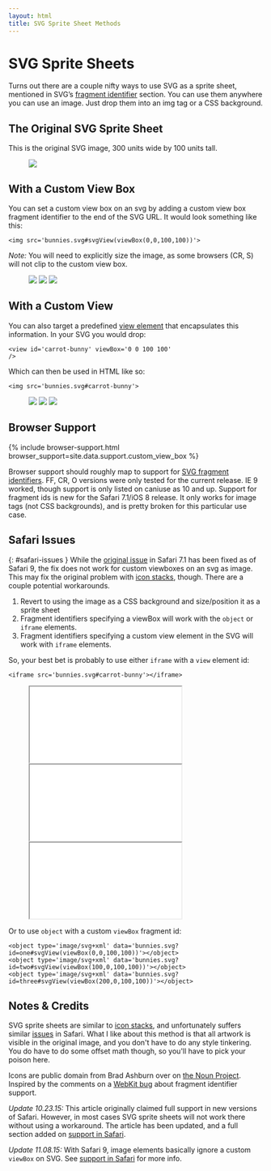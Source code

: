 ```yaml
---
layout: html
title: SVG Sprite Sheet Methods
---
```

[svg-fragment-ids]: http://www.w3.org/TR/SVG/linking.html#SVGFragmentIdentifiers
[svg-view]: http://www.w3.org/TR/SVG/linking.html#ViewElement
[can-i-use]: http://caniuse.com/#feat=svg-fragment
[wk-bug]: https://bugs.webkit.org/show_bug.cgi?id=137328
[icon-stacks]: http://simurai.com/blog/2012/04/02/svg-stacks/
[bashburn]: http://thenounproject.com/bashburn/
[original-bug]: https://bugs.webkit.org/show_bug.cgi?id=91790

# SVG Sprite Sheets

Turns out there are a couple nifty ways to use SVG as a sprite sheet, mentioned in SVG&rsquo;s [fragment identifier][svg-fragment-ids] section. You can use them anywhere you can use an image. Just drop them into an img tag or a CSS background.

## The Original SVG Sprite Sheet

This is the original SVG image, 300 units wide by 100 units tall.

<figure>
<img class='icon triple' src='resources/bunny-sprite-sheet.svg'>
</figure>

## With a Custom View Box

You can set a custom view box on an svg by adding a custom view box fragment identifier to the end of the SVG URL. It would look something like this:

<code>&lt;img&nbsp;src='bunnies.svg#svgView(viewBox(0,0,100,100))'&gt;</code>

<em>Note:</em> You will need to explicitly size the image, as some browsers (CR, S) will not clip to the custom view box.

<figure>
<img class='icon single' src='resources/bunny-sprite-sheet.svg#svgView(viewBox(0,0,100,100))'>
<img class='icon single' src='resources/bunny-sprite-sheet.svg#svgView(viewBox(100,0,100,100))'>
<img class='icon single' src='resources/bunny-sprite-sheet.svg#svgView(viewBox(200,0,100,100))'>
</figure>

## With a Custom View

You can also target a predefined [view element][svg-view] that encapsulates this information. In your SVG you would drop:

<code>&lt;view id='carrot-bunny' viewBox='0 0 100 100' /&gt;</code>

Which can then be used in HTML like so:

<code>&lt;img src='bunnies.svg#carrot-bunny'&gt;</code>

<figure>
<img class='icon single' src='resources/bunny-sprite-sheet.svg#carrot-bunny'>
<img class='icon single' src='resources/bunny-sprite-sheet.svg#happy-bunny'>
<img class='icon single' src='resources/bunny-sprite-sheet.svg#sad-bunny'>
</figure>

## Browser Support

{% include browser-support.html browser_support=site.data.support.custom_view_box %}

Browser support should roughly map to support for [SVG fragment identifiers][can-i-use]. FF, CR, O versions were only tested for the current release. IE 9 worked, though support is only listed on caniuse as 10 and up. Support for fragment ids is new for the Safari 7.1/iOS 8 release. It only works for image tags (not CSS backgrounds), and is pretty broken for this particular use case.

## Safari Issues
{: #safari-issues }
While the [original issue][wk-bug] in Safari 7.1 has been fixed as of Safari 9, the fix does not work for custom viewboxes on an svg as image. This may fix the original problem with [icon stacks][icon-stacks], though. There are a couple potential workarounds.

1. Revert to using the image as a CSS background and size/position it as a sprite sheet
2. Fragment identifiers specifying a viewBox will work with the `object` or `iframe` elements.
3. Fragment identifiers specifying a custom view element in the SVG will work with `iframe` elements.

So, your best bet is probably to use either `iframe` with a `view` element id:

    <iframe src='bunnies.svg#carrot-bunny'></iframe>

<figure>
<iframe class='icon single' src='resources/bunny-sprite-sheet.svg#carrot-bunny'></iframe>
<iframe class='icon single' src='resources/bunny-sprite-sheet.svg#happy-bunny'></iframe>
<iframe class='icon single' src='resources/bunny-sprite-sheet.svg#sad-bunny'></iframe>
</figure>

Or to use `object` with a custom `viewBox` fragment id:

    <object type='image/svg+xml' data='bunnies.svg?id=one#svgView(viewBox(0,0,100,100))'></object>
    <object type='image/svg+xml' data='bunnies.svg?id=two#svgView(viewBox(100,0,100,100))'></object>
    <object type='image/svg+xml' data='bunnies.svg?id=three#svgView(viewBox(200,0,100,100))'></object>

<figure>
<object class='icon single' type='image/svg+xml' data='resources/bunny-sprite-sheet.svg#svgView(viewBox(0,0,100,100))'></object>
<object class='icon single' type='image/svg+xml' data='resources/bunny-sprite-sheet.svg#svgView(viewBox(100,0,100,100))'></object>
<object class='icon single' type='image/svg+xml' data='resources/bunny-sprite-sheet.svg#svgView(viewBox(200,0,100,100))'></object>
</figure>

## Notes &amp; Credits

SVG sprite sheets are similar to [icon stacks][icon-stacks], and unfortunately suffers similar [issues][wk-bug] in Safari. What I like about this method is that all artwork is visible in the original image, and you don't have to do any style tinkering. You do have to do some offset math though, so you'll have to pick your poison here.

Icons are public domain from Brad Ashburn over on [the Noun Project][bashburn]. Inspired by the comments on a [WebKit bug][original-bug] about fragment identifier support.

<em>Update 10.23.15:</em> This article originally claimed full support in new versions of Safari. However, in most cases SVG sprite sheets will not work there without using a workaround. The article has been updated, and a full section added on [support in Safari](#safari-issues).

<em>Update 11.08.15:</em> With Safari 9, image elements basically ignore a custom `viewBox` on SVG. See [support in Safari](#safari-issues) for more info.
